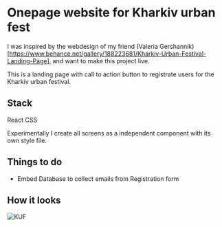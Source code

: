# Onepage website for Kharkiv urban fest
I was inspired by the webdesign of my friend (Valeria Gershannik)[https://www.behance.net/gallery/188223681/Kharkiv-Urban-Festival-Landing-Page], and want to make this project live. 

This is a landing page with call to action button to registrate users for the Kharkiv urban festival. 

## Stack
React
CSS

Experimentally I create all screens as a independent component with its own style file. 

## Things to do
* Embed Database to collect emails from Registration form

## How it looks
![KUF](https://github.com/DiGureev/Kharkiv-urban-fest/assets/135432172/efd6a755-5495-4896-915f-45521b435fe3)


